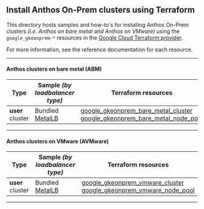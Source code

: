 ## Install Anthos On-Prem clusters using Terraform

This directory hosts samples and how-to's for installing Anthos On-Prem clusters
_(i.e. Anthos on bare metal and Anthos on VMware)_ using the
`google_gkeonprem-*` resources in the
[Google Cloud Terraform provider](https://registry.terraform.io/providers/hashicorp/google/latest/docs).

For more information, see the reference documentation for each resource.

---

#### Anthos clusters on bare metal (ABM)

| Type             | Sample _(by loadbalancer type)_                | Terraform resources | 
| ---------------- | ---------------------------------------------- | ------------------- |
| **user** cluster | Bundled [MetalLB](./abm_user_cluster_metallb/) | [google_gkeonprem_bare_metal_cluster](https://registry.terraform.io/providers/hashicorp/google-beta/latest/docs/resources/gkeonprem_bare_metal_cluster) </br> [google_gkeonprem_bare_metal_node_pool](https://registry.terraform.io/providers/hashicorp/google-beta/latest/docs/resources/gkeonprem_bare_metal_node_pool) | 

---

#### Anthos clusters on VMware (AVMware)

| Type             | Sample _(by loadbalancer type)_                 | Terraform resources | 
| ---------------- | ----------------------------------------------- | ------------------- |
| **user** cluster | Bundled [MetalLB](./avmw_user_cluster_metallb/) | [google_gkeonprem_vmware_cluster](https://registry.terraform.io/providers/hashicorp/google-beta/latest/docs/resources/gkeonprem_vmware_cluster) </br> [google_gkeonprem_vmware_node_pool](https://registry.terraform.io/providers/hashicorp/google-beta/latest/docs/resources/gkeonprem_vmware_node_pool) | 

---

